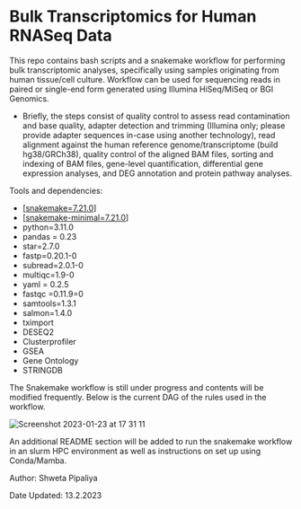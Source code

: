 # Bulk Transcriptomics for Human RNASeq Data
This repo contains bash scripts and a snakemake workflow for performing bulk transcriptomic analyses, specifically using samples originating from human tissue/cell culture. Workflow can be used for sequencing reads in paired or single-end form generated using Illumina HiSeq/MiSeq or BGI Genomics.  

 - Briefly, the steps consist of  quality control to assess read contamination and base quality, adapter detection and trimming (Illumina only; please provide adapter sequences in-case using another technology), read alignment against the human reference genome/transcriptome (build hg38/GRCh38), quality control of the aligned BAM files, sorting and indexing of BAM files, gene-level quantification, differential gene expression analyses, and DEG annotation and protein pathway analyses.

Tools and dependencies:
 -   [[snakemake=7.21.0](https://snakemake.readthedocs.io/en/v7.21.0/)]
 -   [[snakemake-minimal=7.21.0](https://snakemake.readthedocs.io/en/stable/getting_started/installation.html)]
 -   python=3.11.0
 -   pandas = 0.23
 -   star=2.7.0
 -   fastp=0.20.1-0
 -   subread=2.0.1-0
 -   multiqc=1.9-0
 -   yaml = 0.2.5
 -   fastqc =0.11.9=0
 -   samtools=1.3.1
 -   salmon=1.4.0
 -   tximport
 -   DESEQ2
 -   Clusterprofiler
 -   GSEA
 -   Gene Ontology
 -   STRINGDB

The Snakemake workflow is still under progress and contents will be modified frequently. Below is the current DAG of the rules used in the workflow.

![Screenshot 2023-01-23 at 17 31 11](https://user-images.githubusercontent.com/61172011/214095023-591e9fc1-dff0-4798-ac86-416f29dfc44c.png)

An additional README section will be added to run the snakemake workflow in an slurm HPC environment as well as instructions on set up using Conda/Mamba.

Author: Shweta Pipaliya

Date Updated: 13.2.2023
